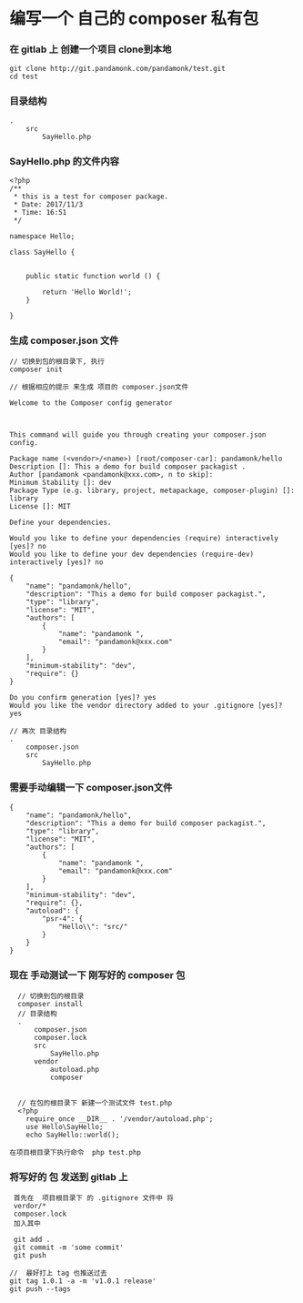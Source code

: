 # 编写一个 自己的 composer 私有包

### 在 gitlab 上 创建一个项目 clone到本地

    git clone http://git.pandamonk.com/pandamonk/test.git
    cd test


### 目录结构

    .
        src
            SayHello.php


### SayHello.php 的文件内容
    
    <?php
    /**
     * this is a test for composer package.
     * Date: 2017/11/3
     * Time: 16:51
     */
    
    namespace Hello;
    
    class SayHello {
    
    
        public static function world () {
    
            return 'Hello World!';
        }
    
    }
    
    

### 生成  composer.json 文件
    
    // 切换到包的根目录下, 执行
    composer init
    
    // 根据相应的提示 来生成 项目的 composer.json文件
                                      
    Welcome to the Composer config generator  
                                                
    
    
    This command will guide you through creating your composer.json config.
    
    Package name (<vendor>/<name>) [root/composer-car]: pandamonk/hello
    Description []: This a demo for build composer packagist .
    Author [pandamonk <pandamonk@xxx.com>, n to skip]: 
    Minimum Stability []: dev
    Package Type (e.g. library, project, metapackage, composer-plugin) []: library
    License []: MIT
    
    Define your dependencies.
    
    Would you like to define your dependencies (require) interactively [yes]? no
    Would you like to define your dev dependencies (require-dev) interactively [yes]? no
    
    {
        "name": "pandamonk/hello",
        "description": "This a demo for build composer packagist.",
        "type": "library",
        "license": "MIT",
        "authors": [
            {
                "name": "pandamonk ",
                "email": "pandamonk@xxx.com"
            }
        ],
        "minimum-stability": "dev",
        "require": {}
    }
    
    Do you confirm generation [yes]? yes
    Would you like the vendor directory added to your .gitignore [yes]? yes
    
    // 再次 目录结构
    .
        composer.json
        src
            SayHello.php


### 需要手动编辑一下 composer.json文件

    {
        "name": "pandamonk/hello",
        "description": "This a demo for build composer packagist.",
        "type": "library",
        "license": "MIT",
        "authors": [
            {
                "name": "pandamonk ",
                "email": "pandamonk@xxx.com"
            }
        ],
        "minimum-stability": "dev",
        "require": {},
        "autoload": {
            "psr-4": {
                "Hello\\": "src/"
            }
        }
    }
    
    
### 现在 手动测试一下 刚写好的 composer 包


      // 切换到包的根目录
      composer install
      // 目录结构
      .
          composer.json
          composer.lock
          src
              SayHello.php
          vendor
              autoload.php
              composer
              
              
      // 在包的根目录下 新建一个测试文件 test.php
      <?php  
        require_once __DIR__ . '/vendor/autoload.php';  
        use Hello\SayHello;  
        echo SayHello::world();
    
    在项目根目录下执行命令  php test.php
   
### 将写好的 包 发送到  gitlab 上

     首先在  项目根目录下 的 .gitignore 文件中 将
     verdor/*
     composer.lock 
     加入其中 
     
     git add .
     git commit -m 'some commit'
     git push
     
    //  最好打上 tag 也推送过去
    git tag 1.0.1 -a -m 'v1.0.1 release'
    git push --tags 